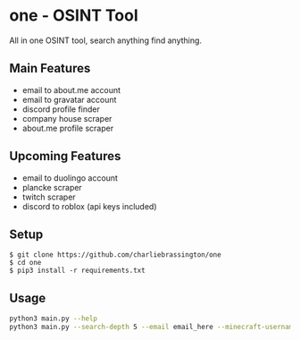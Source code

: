 # one - OSINT Tool
All in one OSINT tool, search anything find anything.

## Main Features
- email to about.me account
- email to gravatar account
- discord profile finder
- company house scraper
- about.me profile scraper

## Upcoming Features
- email to duolingo account
- plancke scraper
- twitch scraper
- discord to roblox (api keys included)

## Setup
```console
$ git clone https://github.com/charliebrassington/one
$ cd one
$ pip3 install -r requirements.txt
```

## Usage
```bash
python3 main.py --help
python3 main.py --search-depth 5 --email email_here --minecraft-username username_here ...
```
